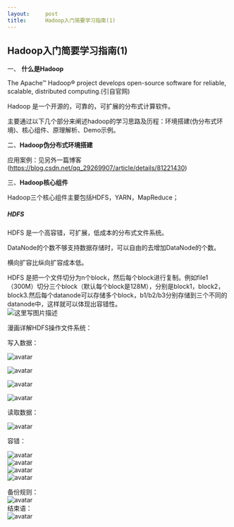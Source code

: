 ```yaml
---
layout:     post
title:      Hadoop入门简要学习指南(1)
---
```

<div id="article_content" class="article_content clearfix csdn-tracking-statistics" data-pid="blog" data-mod="popu_307" data-dsm="post">
								            <div id="content_views" class="markdown_views prism-atom-one-dark">
							<!-- flowchart 箭头图标 勿删 -->
							<svg xmlns="http://www.w3.org/2000/svg" style="display: none;"><path stroke-linecap="round" d="M5,0 0,2.5 5,5z" id="raphael-marker-block" style="-webkit-tap-highlight-color: rgba(0, 0, 0, 0);"></path></svg>
							<h2 id="hadoop入门简要学习指南1">Hadoop入门简要学习指南(1)</h2>

<p>一、 <strong>什么是Hadoop</strong></p>

<p>The Apache™ Hadoop® project develops open-source software for reliable, scalable, distributed computing.(引自官网)</p>

<p>Hadoop 是一个开源的，可靠的，可扩展的分布式计算软件。</p>

<p>主要通过以下几个部分来阐述hadoop的学习思路及历程：环境搭建(伪分布式环境)、核心组件、原理解析、Demo示例。</p>

<p>二、<strong>Hadoop伪分布式环境搭建</strong></p>

<p>应用案例：见另外一篇博客(<a href="https://blog.csdn.net/qq_29269907/article/details/81221430" rel="nofollow">https://blog.csdn.net/qq_29269907/article/details/81221430</a>)</p>

<p>三、<strong>Hadoop核心组件</strong></p>

<p>Hadoop三个核心组件主要包括HDFS，YARN，MapReduce；</p>

<h5 id="hdfs">HDFS</h5>

<p>HDFS 是一个高容错，可扩展，低成本的分布式文件系统。</p>

<p>DataNode的个数不够支持数据存储时，可以自由的去增加DataNode的个数。</p>

<p>横向扩容比纵向扩容成本低。</p>

<p>HDFS 是把一个文件切分为n个block，然后每个block进行复制。例如file1（300M）切分三个block（默认每个block是128M），分别是block1，block2，block3.然后每个datanode可以存储多个block，b1/b2/b3分别存储到三个不同的datanode中，这样就可以体现出容错性。 <br>
<img src="http://hadoop.apache.org/docs/stable/hadoop-project-dist/hadoop-hdfs/images/hdfsdatanodes.png" alt="这里写图片描述" title=""></p>

<p>漫画详解HDFS操作文件系统：</p>

<p>写入数据：</p>

<p><img src="http://blog.chinaunix.net/attachment/201207/14/27105712_1342275494fwjW.png" alt="avatar" title=""></p>

<p><img src="http://blog.chinaunix.net/attachment/201207/14/27105712_1342275503C707.png" alt="avatar" title=""></p>

<p><img src="http://blog.chinaunix.net/attachment/201207/14/27105712_13422755124jZ4.png" alt="avatar" title=""></p>

<p><img src="http://blog.chinaunix.net/attachment/201207/14/27105712_13422755190MI6.png" alt="avatar" title=""></p>

<p>读取数据：</p>

<p><img src="http://blog.chinaunix.net/attachment/201207/14/27105712_1342275531HHQ6.png" alt="avatar" title=""></p>

<p>容错：</p>

<p><img src="http://blog.chinaunix.net/attachment/201207/14/27105712_1342275547E33k.png" alt="avatar" title=""> <br>
<img src="http://blog.chinaunix.net/attachment/201207/14/27105712_1342275559488f.png" alt="avatar" title=""> <br>
<img src="http://blog.chinaunix.net/attachment/201207/14/27105712_1342275570VqbB.png" alt="avatar" title=""> <br>
<img src="http://blog.chinaunix.net/attachment/201207/14/27105712_134227558030Ek.png" alt="avatar" title=""></p>

<p>备份规则： <br>
<img src="http://blog.chinaunix.net/attachment/201207/14/27105712_1342275597rqxO.png" alt="avatar" title=""> <br>
结束语： <br>
<img src="http://blog.chinaunix.net/attachment/201207/14/27105712_1342275603yedb.png" alt="avatar" title=""></p>            </div>
						<link href="https://csdnimg.cn/release/phoenix/mdeditor/markdown_views-9e5741c4b9.css" rel="stylesheet">
                </div>